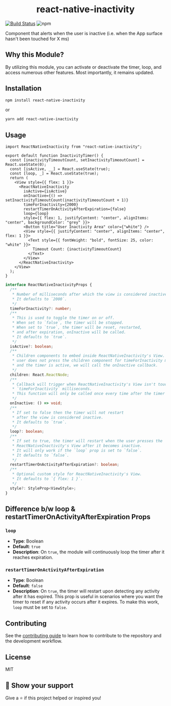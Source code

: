 <h1 align="center">react-native-inactivity</h1>

[![Build Status](https://travis-ci.org/joemccann/dillinger.svg?branch=master)](https://travis-ci.org/joemccann/dillinger) ![npm](https://img.shields.io/npm/v/react-native-inactivity)

Component that alerts when the user is inactive (i.e. when the App surface hasn't been touched for X ms)

## Why this Module?

By utilizing this module, you can activate or deactivate the timer, loop, and access numerous other features. Most importantly, it remains updated.

## Installation

```sh
npm install react-native-inactivity
```

or

```sh
yarn add react-native-inactivity
```

## Usage

```tsx
import ReactNativeInactivity from "react-native-inactivity";

export default function InactivityTimer() {
  const [inactivityTimeoutCount, setInactivityTimeoutCount] = React.useState(0);
  const [isActive, __] = React.useState(true);
  const [loop, _] = React.useState(true);
  return (
    <View style={{ flex: 1 }}>
      <ReactNativeInactivity
        isActive={isActive}
        onInactive={() => setInactivityTimeoutCount(inactivityTimeoutCount + 1)}
        timeForInactivity={2000}
        restartTimerOnActivityAfterExpiration={false}
        loop={loop}
        style={{ flex: 1, justifyContent: "center", alignItems: "center", backgroundColor: "grey" }}>
        <Button title="User Inactivity Area" color={"white"} />
        <View style={{ justifyContent: "center", alignItems: "center", flex: 1 }}>
          <Text style={{ fontWeight: "bold", fontSize: 25, color: "white" }}>
            Timeout Count: {inactivityTimeoutCount}
          </Text>
        </View>
      </ReactNativeInactivity>
    </View>
  );
}
```

```typescript
interface ReactNativeInactivityProps {
  /**
   * Number of milliseconds after which the view is considered inactive.
   * It defaults to `2000`.
   */
  timeForInactivity?: number;
  /**
   * This is used to toggle the timer on or off.
   * When set to `false`, the timer will be stopped.
   * When set to `true`, the timer will be reset, restarted,
   * and after expiration, onInactive will be called.
   * It defaults to `true`.
   */
  isActive?: boolean;
  /**
   * Children components to embed inside ReactNativeInactivity's View. If the
   * user does not press the children component for timeForInactivity ms
   * and the timer is active, we will call the onInactive callback.
   */
  children: React.ReactNode;
  /**
   * Callback will trigger when ReactNativeInactivity's View isn't touched for more than
   * `timeForInactivity` milliseconds.
   * This function will only be called once every time after the timer expires.
   */
  onInactive: () => void;
  /**
   * If set to false then the timer will not restart
   * after the view is considered inactive.
   * It defaults to `true`.
   */
  loop?: boolean;
  /**
   * If set to true, the timer will restart when the user presses the
   * ReactNativeInactivity's View after it becomes inactive.
   * It will only work if the `loop` prop is set to `false`.
   * It defaults to `false`.
   */
  restartTimerOnActivityAfterExpiration?: boolean;
  /**
   * Optional custom style for ReactNativeInactivity's View.
   * It defaults to `{ flex: 1 }`.
   */
  style?: StyleProp<ViewStyle>;
}
```

## Difference b/w loop & restartTimerOnActivityAfterExpiration Props

### `loop`

- **Type**: Boolean
- **Default**: `true`
- **Description**: On `true`, the module will continuously loop the timer after it reaches expiration.

### `restartTimerOnActivityAfterExpiration`

- **Type**: Boolean
- **Default**: `false`
- **Description**: On `true`, the timer will restart upon detecting any activity after it has expired. This prop is useful in scenarios where you want the timer to reset if any activity occurs after it expires. To make this work, `loop` must be set to `false`.

## Contributing

See the [contributing guide](CONTRIBUTING.md) to learn how to contribute to the repository and the development workflow.

## License

MIT

## 🦄 Show your support

Give a ⭐️ if this project helped or inspired you!
